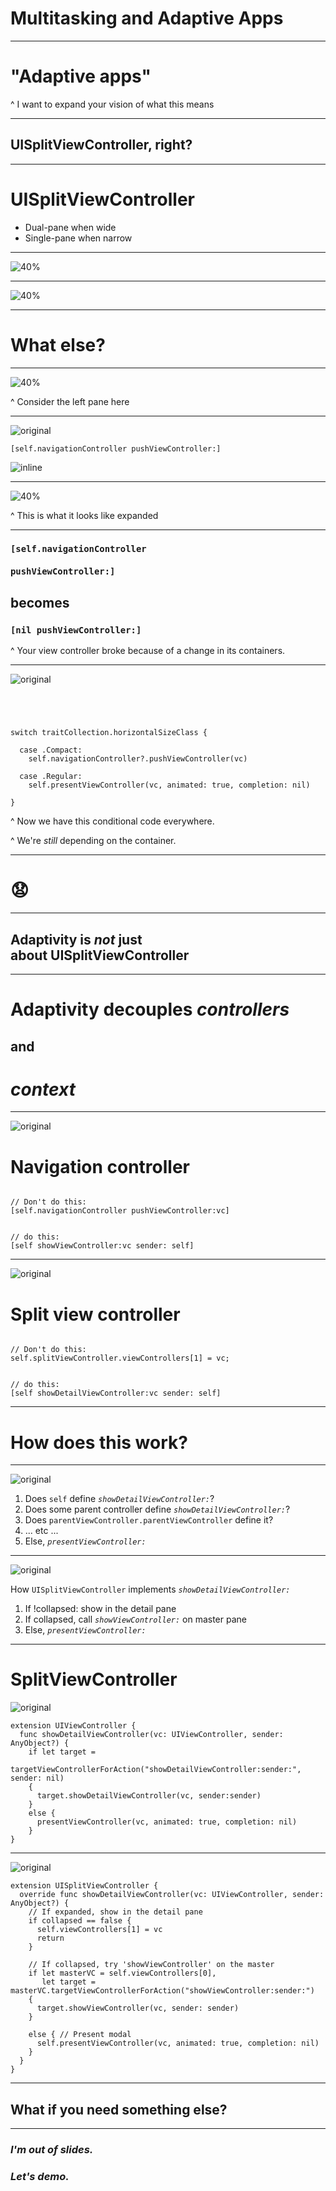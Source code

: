 # Multitasking and Adaptive Apps

---

# "Adaptive apps"

^ I want to expand your vision of what this means


---

## UISplitViewController, right?
---

# UISplitViewController

- Dual-pane when wide
- Single-pane when narrow

---

![40%](Regular.png)

---

![40%](Compact.png)

---

# What else?

---

![40%](Adaptive-collapsed.png)

^ Consider the left pane here

---

![original](Background.png)

`[self.navigationController pushViewController:]`

![inline](Adaptive-collapsed.png)


---

![40%](Adaptive-expanded.png)

^ This is what it looks like expanded


---

### `[self.navigationController` <br><br> `pushViewController:]`

## becomes

### `[nil pushViewController:]`

^ Your view controller broke because of a change in its containers.

---

![original](Background.png)

```objc




switch traitCollection.horizontalSizeClass {

  case .Compact:
    self.navigationController?.pushViewController(vc)

  case .Regular:
    self.presentViewController(vc, animated: true, completion: nil)

}
```

^ Now we have this conditional code everywhere.

^ We're *still* depending on the container.

---

# 😧

---

## Adaptivity is *not* just <br> about UISplitViewController

---

# Adaptivity decouples *controllers*
## and
# *context*

---

![original](Background.png)

# Navigation controller

```objc

// Don't do this:
[self.navigationController pushViewController:vc]


// do this:
[self showViewController:vc sender: self]
```

---

![original](Background.png)
# Split view controller

```objc

// Don't do this:
self.splitViewController.viewControllers[1] = vc;


// do this:
[self showDetailViewController:vc sender: self]
```

---

# How does this work?

---

![original](Background.png)

1. Does `self` define *`showDetailViewController:`*?
2. Does some parent controller define *`showDetailViewController:`*?
3. Does `parentViewController.parentViewController` define it?
4. ... etc ...
5. Else, *`presentViewController:`*


---

![original](Background.png)

How `UISplitViewController` implements *`showDetailViewController:`*

1. If !collapsed: show in the detail pane
2. If collapsed, call *`showViewController:`* on master pane
3. Else, *`presentViewController:`*


---

# SplitViewController

![original](Background.png)

```objc
extension UIViewController {
  func showDetailViewController(vc: UIViewController, sender: AnyObject?) {
    if let target =
      targetViewControllerForAction("showDetailViewController:sender:", sender: nil)
    {
      target.showDetailViewController(vc, sender:sender)
    }
    else {
      presentViewController(vc, animated: true, completion: nil)
    }
}
```

---

![original](Background.png)

```objc
extension UISplitViewController {
  override func showDetailViewController(vc: UIViewController, sender: AnyObject?) {
    // If expanded, show in the detail pane
    if collapsed == false {
      self.viewControllers[1] = vc
      return
    }

    // If collapsed, try 'showViewController' on the master
    if let masterVC = self.viewControllers[0],
       let target = masterVC.targetViewControllerForAction("showViewController:sender:")
    {
      target.showViewController(vc, sender: sender)
    }

    else { // Present modal
      self.presentViewController(vc, animated: true, completion: nil)
    }
  }
}
```

---

## What if you need something else?

---

### *I'm out of slides.*
### *Let's demo.*
